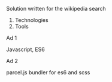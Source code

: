 Solution written for the wikipedia search

1. Technologies
2. Tools

Ad 1

Javascript, ES6

Ad 2

parcel.js bundler for es6 and scss